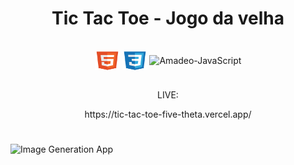 <h1 align="center">Tic Tac Toe - Jogo da velha</h1>

</br>
 <div style="display: inline_block" align="center">
     <img align="center" alt="Amadeo-HTML" height="30" width="40" src="https://raw.githubusercontent.com/devicons/devicon/master/icons/html5/html5-original.svg">
     <img align="center" alt="Amadeo-CSS" height="30" width="40" src="https://raw.githubusercontent.com/devicons/devicon/master/icons/css3/css3-original.svg">
     <img align="center" alt="Amadeo-JavaScript" height="30" width="40" src="https://github.com/Amadeo-Frontend/devicon/blob/master/icons/javascript/javascript-original.svg">
  </div>
  </br>

 <div align="center">
 <p align="center">LIVE:</p>
https://tic-tac-toe-five-theta.vercel.app/
 </div>
 
#

![Image Generation App](https://github.com/Amadeo-Frontend/images_sites/blob/main/img/tic-tac-toe-five-theta-vercel-app-2023-03-28-09_14_09.png)
